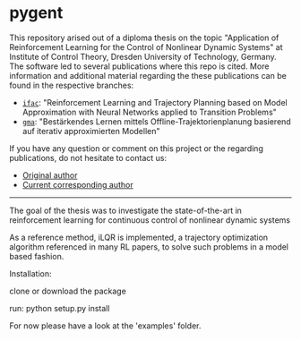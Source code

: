 # pygent

This repository arised out of a diploma thesis on the topic "Application of Reinforcement Learning for the Control of Nonlinear Dynamic Systems" at Institute of Control Theory, Dresden University of Technology, Germany. The software led to several publications where this repo is cited. More information and additional material regarding the these publications can be found in the respective branches:

- [`ifac`](../../tree/ifac): "Reinforcement Learning and Trajectory Planning based on Model Approximation with Neural Networks applied to Transition Problems"
- [`gma`](../../tree/gma): "Bestärkendes Lernen mittels Offline-Trajektorienplanung basierend auf iterativ approximierten Modellen"


If you have any question or comment on this project or the regarding publications, do not hesitate to contact us:

- [Original author](https://github.com/mpritzkoleit)
- [Current corresponding author](https://tu-dresden.de/ing/elektrotechnik/rst/das-institut/beschaeftigte/carsten-knoll)


---


The goal of the thesis was to investigate the state-of-the-art in reinforcement learning for continuous control of nonlinear dynamic systems

As a reference method, iLQR is implemented, a trajectory optimization algorithm referenced in many RL papers, to solve such problems in a model based fashion.

Installation:

  clone or download the package

  run: python setup.py install

For now please have a look at the 'examples' folder.

